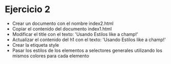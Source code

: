 # Ejercicio 2

* Crear un documento con el nombre index2.html
* Copiar el contenido del documento index1.html
* Modificar el title con el texto: 'Usando Estilos like a champ!'
* Actualizar el contenido del h1 con el texto: 'Usando Estilos like a champ!'
* Crear la etiqueta style
* Pasar los estilos de los elementos a selectores generales utilizando los mismos colores para cada elemento
